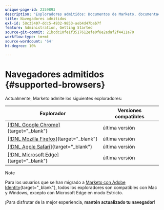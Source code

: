 ```yaml
---
unique-page-id: 2359893
description: 'Exploradores admitidos: Documentos de Marketo, documentación del producto'
title: Navegadores admitidos
exl-id: 58c35407-ddc5-4932-9853-aeb4d47bab7f
feature: Administration, Getting Started
source-git-commit: 21bcdc10fe1f3517612efe0f8e2adaf2f4411a70
workflow-type: tm+mt
source-wordcount: '64'
ht-degree: 10%

---
```


# Navegadores admitidos {#supported-browsers}

Actualmente, Marketo admite los siguientes exploradores:

| Explorador | Versiones compatibles |
|---|---|
| [[!DNL Google Chrome]](https://www.google.com/intl/en/chrome/browser/){target="_blank"} | última versión |
| [[!DNL Mozilla Firefox]](https://www.mozilla.org/en-US/firefox/new/){target="_blank"} | última versión |
| [[!DNL Apple Safari]](https://www.apple.com/safari/){target="_blank"} | última versión |
| [[!DNL Microsoft Edge]](https://www.microsoft.com/en-us/windows/microsoft-edge){target="_blank"} | última versión |

>[!NOTE]
>
>Para los usuarios que se han migrado a [Marketo con Adobe Identity](/help/marketo/product-docs/administration/marketo-with-adobe-identity/adobe-identity-management-overview.md){target="_blank"}, todos los exploradores son compatibles con Mac y Windows, excepto con Microsoft Edge en modo Estricto.

¡Para disfrutar de la mejor experiencia, **mantén actualizado tu navegador**!
